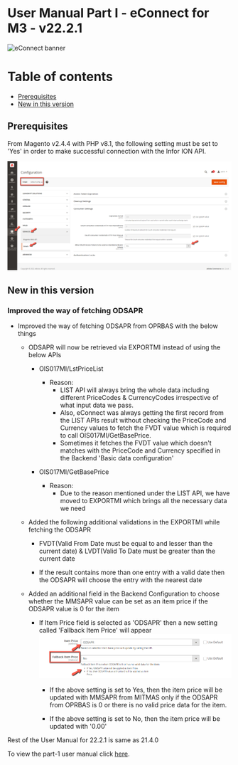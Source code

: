 #  User Manual Part I - eConnect for M3 - v22.2.1

![eConnect banner](../../../../images/banner-econnect-m3.jpg)

# Table of contents

- [Prerequisites](#prerequisites)
- [New in this version](#new-in-this-version)


## Prerequisites

From Magento v2.4.4 with PHP v8.1, the following setting must be set to 'Yes' in order to make successful connection with the Infor ION API.

![oAuth Access Token](../../../../ecommerce/images/econnect-user-manual-ion-part1/access_token_setting.png)

## New in this version

### Improved the way of fetching ODSAPR

- Improved the way of fetching ODSAPR from OPRBAS with the below things
	- ODSAPR will now be retrieved via EXPORTMI instead of using the below APIs
		- OIS017MI/LstPriceList
			- Reason:
				- LIST API will always bring the whole data including different PriceCodes & CurrencyCodes irrespective of what input data we pass. 
				- Also, eConnect was always getting the first record from the LIST APIs result without checking the PriceCode and Currency values to fetch the FVDT value which is required to call OIS017MI/GetBasePrice. 
				- Sometimes it fetches the FVDT value which doesn't matches with the PriceCode and Currency specified in the Backend 'Basic data configuration'
	
		- OIS017MI/GetBasePrice
			- Reason: 
				- Due to the reason mentioned under the LIST API, we have moved to EXPORTMI which brings all the necessary data we need

	- Added the following additional validations in the EXPORTMI while fetching the ODSAPR
		- FVDT(Valid From Date must be equal to and lesser than the current date) & LVDT(Valid To Date must be greater than the current date
	
		- If the result contains more than one entry with a valid date then the ODSAPR will choose the entry with the nearest date
	
	- Added an additional field in the Backend Configuration to choose whether the MMSAPR value can be set as an item price if the ODSAPR value is 0 for the item

		- If Item Price field is selected as 'ODSAPR' then a new setting called 'Fallback Item Price' will appear
![Fallback Item Price](../../../../ecommerce/images/econnect-user-manual-ion-part1/odsapr-field.png)

			- If the above setting is set to Yes, then the item price will be updated with MMSAPR from MITMAS only if the ODSAPR from OPRBAS is 0 or there is no valid price data for the item.

			- If the above setting is set to No, then the item price will be updated with '0.00'

Rest of the User Manual for  22.2.1 is same as 21.4.0

To view the part-1 user manual click [here](../21.4.0/usermanual-econnect-m3-part-1.md).
